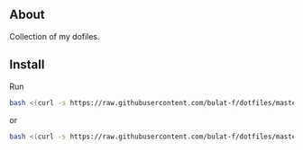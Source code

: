 ## About

Collection of my dofiles.

## Install

Run

```bash
bash <(curl -s https://raw.githubusercontent.com/bulat-f/dotfiles/master/install.sh)
```
or
```bash
bash <(curl -s https://raw.githubusercontent.com/bulat-f/dotfiles/master/install_version.sh) 0.0.2
```
